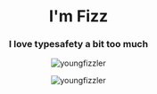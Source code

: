 <h1 align="center">I'm Fizz</h1>
<h3 align="center">I love typesafety a bit too much</h3>

<p align="center">
  <img src="https://komarev.com/ghpvc/?username=youngfizzler&label=Profile%20views&color=0e75b6&style=flat&base=3288" alt="youngfizzler" />
</p>
<p align="center">
  <img src="https://github-readme-streak-stats.herokuapp.com/?user=youngfizzler&theme=radical8" alt="youngfizzler" />
</p>


